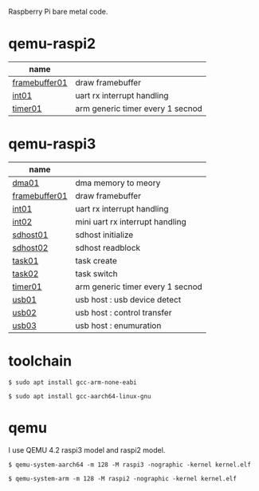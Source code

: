
Raspberry Pi bare metal code.


# qemu-raspi2

| name     |               |
| -------- | ------------- |
| [framebuffer01](https://github.com/eggman/raspberrypi/tree/master/qemu-raspi2/framebuffer01)  | draw framebuffer  |
| [int01](https://github.com/eggman/raspberrypi/tree/master/qemu-raspi2/int01)    | uart rx interrupt handling |
| [timer01](https://github.com/eggman/raspberrypi/tree/master/qemu-raspi2/timer01)  | arm generic timer every 1 secnod  |

# qemu-raspi3

| name     |               |
| -------- | ------------- |
| [dma01](https://github.com/eggman/raspberrypi/tree/master/qemu-raspi3/dma01)       | dma  memory to meory |
| [framebuffer01](https://github.com/eggman/raspberrypi/tree/master/qemu-raspi3/framebuffer01)  | draw framebuffer  |
| [int01](https://github.com/eggman/raspberrypi/tree/master/qemu-raspi3/int01)       | uart rx interrupt handling |
| [int02](https://github.com/eggman/raspberrypi/tree/master/qemu-raspi3/int02)       | mini uart rx interrupt handling |
| [sdhost01](https://github.com/eggman/raspberrypi/tree/master/qemu-raspi3/sdhost01) | sdhost initialize |
| [sdhost02](https://github.com/eggman/raspberrypi/tree/master/qemu-raspi3/sdhost02) | sdhost readblock |
| [task01](https://github.com/eggman/raspberrypi/tree/master/qemu-raspi3/task01)     | task create  |
| [task02](https://github.com/eggman/raspberrypi/tree/master/qemu-raspi3/task01)     | task switch  |
| [timer01](https://github.com/eggman/raspberrypi/tree/master/qemu-raspi3/timer01)   | arm generic timer every 1 secnod  |
| [usb01](https://github.com/eggman/raspberrypi/tree/master/qemu-raspi3/usb01)     | usb host : usb device detect |
| [usb02](https://github.com/eggman/raspberrypi/tree/master/qemu-raspi3/usb02)     | usb host : control transfer|
| [usb03](https://github.com/eggman/raspberrypi/tree/master/qemu-raspi3/usb03)     | usb host : enumuration |


# toolchain

```
$ sudo apt install gcc-arm-none-eabi
```

```
$ sudo apt install gcc-aarch64-linux-gnu
```

# qemu

I use QEMU 4.2 raspi3 model and raspi2 model.

```
$ qemu-system-aarch64 -m 128 -M raspi3 -nographic -kernel kernel.elf
```

```
$ qemu-system-arm -m 128 -M raspi2 -nographic -kernel kernel.elf
```

